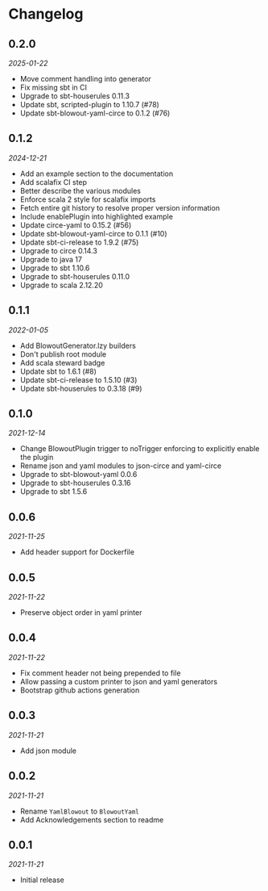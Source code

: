 # Changelog

## 0.2.0

_2025-01-22_

- Move comment handling into generator
- Fix missing sbt in CI
- Upgrade to sbt-houserules 0.11.3
- Update sbt, scripted-plugin to 1.10.7 (#78)
- Update sbt-blowout-yaml-circe to 0.1.2 (#76)

## 0.1.2

_2024-12-21_

- Add an example section to the documentation
- Add scalafix CI step
- Better describe the various modules
- Enforce scala 2 style for scalafix imports
- Fetch entire git history to resolve proper version information
- Include enablePlugin into highlighted example
- Update circe-yaml to 0.15.2 (#56)
- Update sbt-blowout-yaml-circe to 0.1.1 (#10)
- Update sbt-ci-release to 1.9.2 (#75)
- Upgrade to circe 0.14.3
- Upgrade to java 17
- Upgrade to sbt 1.10.6
- Upgrade to sbt-houserules 0.11.0
- Upgrade to scala 2.12.20

## 0.1.1

_2022-01-05_

- Add BlowoutGenerator.lzy builders
- Don't publish root module
- Add scala steward badge
- Update sbt to 1.6.1 (#8)
- Update sbt-ci-release to 1.5.10 (#3)
- Update sbt-houserules to 0.3.18 (#9)

## 0.1.0

_2021-12-14_

- Change BlowoutPlugin trigger to noTrigger enforcing to explicitly enable the plugin
- Rename json and yaml modules to json-circe and yaml-circe
- Upgrade to sbt-blowout-yaml 0.0.6
- Upgrade to sbt-houserules 0.3.16
- Upgrade to sbt 1.5.6

## 0.0.6

_2021-11-25_

- Add header support for Dockerfile

## 0.0.5

_2021-11-22_

- Preserve object order in yaml printer

## 0.0.4

_2021-11-22_

- Fix comment header not being prepended to file
- Allow passing a custom printer to json and yaml generators
- Bootstrap github actions generation

## 0.0.3

_2021-11-21_

- Add json module

## 0.0.2

_2021-11-21_

- Rename `YamlBlowout` to `BlowoutYaml`
- Add Acknowledgements section to readme

## 0.0.1

_2021-11-21_

- Initial release
